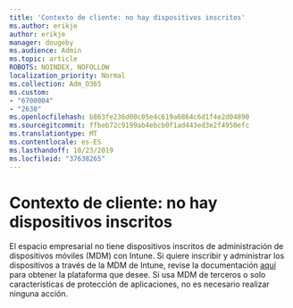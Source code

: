 ```yaml
---
title: 'Contexto de cliente: no hay dispositivos inscritos'
ms.author: erikje
author: erikje
manager: dougeby
ms.audience: Admin
ms.topic: article
ROBOTS: NOINDEX, NOFOLLOW
localization_priority: Normal
ms.collection: Adm_O365
ms.custom:
- "6700004"
- "2630"
ms.openlocfilehash: b863fe236d00c05e4c619a6864c6d1f4e2d04890
ms.sourcegitcommit: ffbeb72c9199ab4ebcb0f1ad443ed3e2f4950efc
ms.translationtype: MT
ms.contentlocale: es-ES
ms.lasthandoff: 10/23/2019
ms.locfileid: "37638265"
---
```

# <a name="client-context---no-enrolled-devices"></a>Contexto de cliente: no hay dispositivos inscritos

El espacio empresarial no tiene dispositivos inscritos de administración de dispositivos móviles (MDM) con Intune. Si quiere inscribir y administrar los dispositivos a través de la MDM de Intune, revise la documentación [aquí](https://docs.microsoft.com/intune/device-enrollment) para obtener la plataforma que desee. Si usa MDM de terceros o solo características de protección de aplicaciones, no es necesario realizar ninguna acción. 